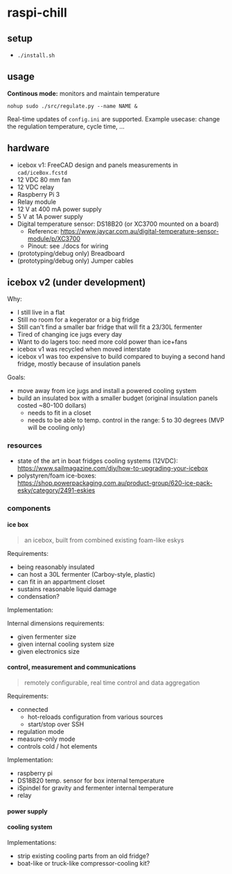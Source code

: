 # raspi-chill

## setup

- `./install.sh`

## usage

**Continous mode:** monitors and maintain temperature

`nohup sudo ./src/regulate.py --name NAME &`

Real-time updates of `config.ini` are supported. Example usecase: change the regulation temperature, cycle time, ...

## hardware

- icebox v1: FreeCAD design and panels measurements in `cad/iceBox.fcstd`
- 12 VDC 80 mm fan
- 12 VDC relay
- Raspberry Pi 3
- Relay module
- 12 V at 400 mA power supply
- 5 V at 1A power supply
- Digital temperature sensor: DS18B20 (or XC3700 mounted on a board)
  - Reference: https://www.jaycar.com.au/digital-temperature-sensor-module/p/XC3700
  - Pinout: see ./docs for wiring
- (prototyping/debug only) Breadboard
- (prototyping/debug only) Jumper cables

## icebox v2 (under development)

Why:
- I still live in a flat
- Still no room for a kegerator or a big fridge
- Still can't find a smaller bar fridge that will fit a 23/30L fermenter
- Tired of changing ice jugs every day
- Want to do lagers too: need more cold power than ice+fans
- icebox v1 was recycled when moved interstate
- icebox v1 was too expensive to build compared to buying a second hand fridge, mostly because of insulation panels

Goals:

- move away from ice jugs and install a powered cooling system
- build an insulated box with a smaller budget (original insulation panels costed ~80-100 dollars)
  - needs to fit in a closet
  - needs to be able to temp. control in the range: 5 to 30 degrees (MVP will be cooling only)

### resources

- state of the art in boat fridges cooling systems (12VDC): https://www.sailmagazine.com/diy/how-to-upgrading-your-icebox
- polystyren/foam ice-boxes: https://shop.powerpackaging.com.au/product-group/620-ice-pack-esky/category/2491-eskies

### components

#### ice box

> an icebox, built from combined existing foam-like eskys

Requirements:
- being reasonably insulated
- can host a 30L fermenter (Carboy-style, plastic)
- can fit in an appartment closet
- sustains reasonable liquid damage
- condensation?

Implementation:

Internal dimensions requirements:
- given fermenter size
- given internal cooling system size
- given electronics size

#### control, measurement and communications

> remotely configurable, real time control and data aggregation 

Requirements:
- connected
  - hot-reloads configuration from various sources
  - start/stop over SSH
- regulation mode
- measure-only mode
- controls cold / hot elements

Implementation:

- raspberry pi
- DS18B20 temp. sensor for box internal temperature
- iSpindel for gravity and fermenter internal temperature
- relay

#### power supply

#### cooling system

Implementations:
- strip existing cooling parts from an old fridge?
- boat-like or truck-like compressor-cooling kit?
